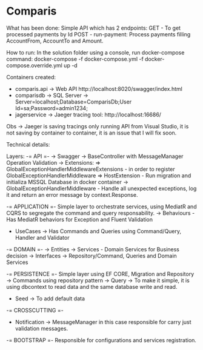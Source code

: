 # Comparis


What has been done:
 Simple API which has 2 endpoints:
  GET - To get processed payments by Id
  POST - run-payment: Process payments filling AccountFrom, AccountTo and Amount.
  
  How to run:
  In the solution folder using a console, run docker-compose command: 
  docker-compose -f docker-compose.yml -f docker-compose.override.yml up -d
  
  Containers created:
   - comparis.api -> Web API http://localhost:8020/swagger/index.html
   - comparisdb -> SQL Server -> Server=localhost;Database=ComparisDb;User Id=sa;Password=admin1234;
   - jagerservice -> Jaeger tracing tool: http://localhost:16686/
  
  Obs -> Jaeger is saving tracings only running API from Visual Studio, it is not saving by container to container, it is an issue that I will fix soon.
  

Technical details:

Layers:
 -= API =-
   -> Swagger
   -> BaseController with MessageManager Operation Validation
   -> Extensions:
      => GlobalExceptionHandlerMiddlewareExtensions - in order to register GlobalExceptionHandlerMiddleware
      => HostExtension - Run migration and initializa MSSQL Database in docker container
   -> GlobalExceptionHandlerMiddleware - Handle all unexpected exceptions, log it and return an error message by context.Response.
 
 -= APPLICATION =-
    Simple layer to orchestrate services, using MediatR and CQRS to segregate the command and query responsability.
   -> Behaviours - Has MediatR behaviors for Exception and Fluent Validation
   - UseCases -> Has Commands and Queries using Command/Query, Handler and Validator
   
 -= DOMAIN =-
   -> Entities
   -> Services - Domain Services for Business decision
   -> Interfaces -> Repository/Command, Queries and Domain Services
   
 -= PERSISTENCE =-
    Simple layer using EF CORE, Migration and Repository
   -> Commands using repository pattern
   -> Query -> To make it simple, it is using dbcontext to read data and the same database write and read.
   - Seed -> To add default data
 
 -= CROSSCUTTING =-
   - Notification -> MessageManager in this case responsible for carry just validation messages.
   
 -= BOOTSTRAP =-
   Responsible for configurations and services registration.
